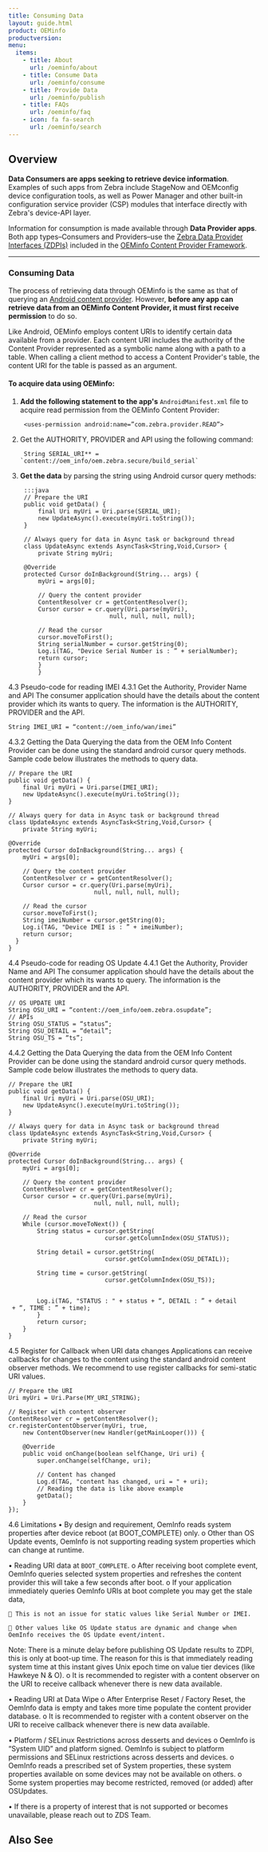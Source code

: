 ```yaml
---
title: Consuming Data
layout: guide.html
product: OEMinfo
productversion:
menu:
  items:
    - title: About
      url: /oeminfo/about
    - title: Consume Data
      url: /oeminfo/consume
    - title: Provide Data
      url: /oeminfo/publish
    - title: FAQs
      url: /oeminfo/faq
    - icon: fa fa-search
      url: /oeminfo/search
---
```


## Overview

**Data Consumers are apps seeking to retrieve device information**. Examples of such apps from Zebra include StageNow and OEMconfig device configuration tools, as well as Power Manager and other built-in configuration service provider (CSP) modules that interface directly with Zebra's device-API layer. 

Information for consumption is made available through **Data Provider apps**. Both app types&ndash;Consumers and Providers&ndash;use the [Zebra Data Provider Interfaces (ZDPIs)](../faq/whatdoeszdpistandfor) included in the [OEMinfo Content Provider Framework](../faq/oeminfocontentproviderframework). 

-----

### Consuming Data

The process of retrieving data through OEMinfo is the same as that of querying an [Android content provider](https://developer.android.com/guide/topics/providers/content-providers). However, **before any app can retrieve data from an OEMinfo Content Provider, it must first receive permission** to do so. 

Like Android, OEMinfo employs content URIs to identify certain data available from a provider. Each content URI includes the authority of the Content Provider represented as a symbolic name along with a path to a table. When calling a client method to access a Content Provider's table, the content URI for the table is passed as an argument.

#### To acquire data using OEMinfo: 

1. **Add the following statement to the app's** `AndroidManifest.xml` file to acquire read permission from the OEMinfo Content Provider:

        <uses-permission android:name=”com.zebra.provider.READ”>
2. Get the AUTHORITY, PROVIDER and API using the following command:<br>

        String SERIAL_URI** = `content://oem_info/oem.zebra.secure/build_serial`
3. **Get the data** by parsing the string using Android cursor query methods:<br>

        :::java
        // Prepare the URI
        public void getData() {
            final Uri myUri = Uri.parse(SERIAL_URI);
            new UpdateAsync().execute(myUri.toString());
        }

        // Always query for data in Async task or background thread
        class UpdateAsync extends AsyncTask<String,Void,Cursor> {
            private String myUri;

        @Override
        protected Cursor doInBackground(String... args) {
            myUri = args[0];

            // Query the content provider
            ContentResolver cr = getContentResolver();
            Cursor cursor = cr.query(Uri.parse(myUri),
                                null, null, null, null);

            // Read the cursor
            cursor.moveToFirst();
            String serialNumber = cursor.getString(0);
            Log.i(TAG, "Device Serial Number is : ” + serialNumber);            
            return cursor;
            }
            }

4.3 Pseudo-code for reading IMEI 
4.3.1 Get the Authority, Provider Name and API
The consumer application should have the details about the content provider which its wants to query. The information is the AUTHORITY, PROVIDER and the API.

    String IMEI_URI = “content://oem_info/wan/imei”

4.3.2 Getting the Data 
Querying the data from the OEM Info Content Provider can be done using the standard android cursor query methods. Sample code below illustrates the methods to query data.

    // Prepare the URI
    public void getData() {
        final Uri myUri = Uri.parse(IMEI_URI);
        new UpdateAsync().execute(myUri.toString());
    }

    // Always query for data in Async task or background thread
    class UpdateAsync extends AsyncTask<String,Void,Cursor> {
        private String myUri;

    @Override
    protected Cursor doInBackground(String... args) {
        myUri = args[0];

        // Query the content provider
        ContentResolver cr = getContentResolver();
        Cursor cursor = cr.query(Uri.parse(myUri),
                            null, null, null, null);

        // Read the cursor
        cursor.moveToFirst();
        String imeiNumber = cursor.getString(0);
        Log.i(TAG, "Device IMEI is : ” + imeiNumber);            
        return cursor;
      }
    }

4.4 Pseudo-code for reading OS Update
4.4.1 Get the Authority, Provider Name and API
The consumer application should have the details about the content provider which its wants to query. The information is the AUTHORITY, PROVIDER and the API.

    // OS UPDATE URI
    String OSU_URI = “content://oem_info/oem.zebra.osupdate”;
    // APIs
    String OSU_STATUS = “status”;
    String OSU_DETAIL = “detail”;
    String OSU_TS = “ts”;

4.4.2 Getting the Data 
Querying the data from the OEM Info Content Provider can be done using the standard android cursor query methods. Sample code below illustrates the methods to query data.

    // Prepare the URI
    public void getData() {
        final Uri myUri = Uri.parse(OSU_URI);
        new UpdateAsync().execute(myUri.toString());
    }

    // Always query for data in Async task or background thread
    class UpdateAsync extends AsyncTask<String,Void,Cursor> {
        private String myUri;

    @Override
    protected Cursor doInBackground(String... args) {
        myUri = args[0];

        // Query the content provider
        ContentResolver cr = getContentResolver();
        Cursor cursor = cr.query(Uri.parse(myUri),
                            null, null, null, null);

        // Read the cursor
        While (cursor.moveToNext()) {
            String status = cursor.getString(
                               cursor.getColumnIndex(OSU_STATUS));
         
            String detail = cursor.getString(
                               cursor.getColumnIndex(OSU_DETAIL));

            String time = cursor.getString(
                               cursor.getColumnIndex(OSU_TS));


            Log.i(TAG, "STATUS : " + status + “, DETAIL : ” + detail
     + “, TIME : ” + time);            
            }
            return cursor;
        }
    }
 
4.5 Register for Callback when URI data changes 
Applications can receive callbacks for changes to the content using the standard android content observer methods. We recommend to use register callbacks for semi-static URI values.

    // Prepare the URI
    Uri myUri = Uri.Parse(MY_URI_STRING);

    // Register with content observer
    ContentResolver cr = getContentResolver();
    cr.registerContentObserver(myUri, true, 
        new ContentObserver(new Handler(getMainLooper())) {

        @Override
        public void onChange(boolean selfChange, Uri uri) {
            super.onChange(selfChange, uri);

            // Content has changed
            Log.d(TAG, "content has changed, uri = " + uri);
            // Reading the data is like above example
            getData();
        }
    });

 
4.6 Limitations
• By design and requirement, OemInfo reads system properties after device reboot (at BOOT_COMPLETE) only.
o Other than OS Update events, OemInfo is not supporting reading system properties which can change at runtime.

• Reading URI data at `BOOT_COMPLETE`.
 o After receiving boot complete event, OemInfo queries selected system properties and refreshes the content provider this will take a few seconds after boot.
 o If your application immediately queries OemInfo URIs at boot complete you may get the stale data,

     This is not an issue for static values like Serial Number or IMEI.

     Other values like OS Update status are dynamic and change when OemInfo receives the OS Update event/intent.

Note: There is a minute delay before publishing OS Update results to ZDPI, this is only at boot-up time. The reason for this is that immediately reading system time at this instant gives Unix epoch time on value tier devices (like Hawkeye N & O).
 o It is recommended to register with a content observer on the URI to receive callback whenever there is new data available.

• Reading URI at Data Wipe
 o After Enterprise Reset / Factory Reset, the OemInfo data is empty and takes more time populate the content provider database.
 o It is recommended to register with a content observer on the URI to receive callback whenever there is new data available.

• Platform / SELinux Restrictions across desserts and devices
 o OemInfo is “System UID” and platform signed. OemInfo is subject to platform permissions and SELinux restrictions across desserts and devices.
 o OemInfo reads a prescribed set of System properties, these system properties available on some devices may not be available on others.
 o Some system properties may become restricted, removed (or added) after OSUpdates.

• If there is a property of interest that is not supported or becomes unavailable, please reach out to ZDS Team.


## Also See

